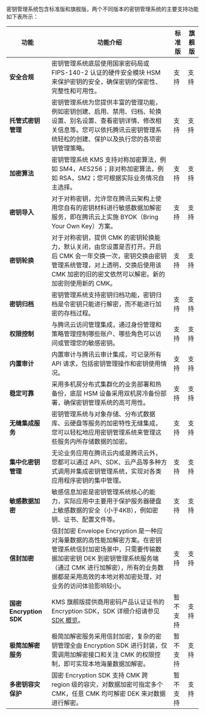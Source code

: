 密钥管理系统包含标准版和旗舰版，两个不同版本的密钥管理系统的主要支持功能如下表所示：

| 功能                | 功能介绍                                                     | 标准版 | 旗舰版 |
| ------------------- | ------------------------------------------------------------ | ------ | ------ |
| **安全合规**            | 密钥管理系统底层使用国家密码局或 FIPS-140-2  认证的硬件安全模块 HSM 来保护密钥的安全，确保密钥的保密性、完整性和可用性。 | 支持   | 支持   |
| **托管式密钥管理**      | 密钥管理系统为您提供丰富的管理功能，例如密钥创建、启用、禁用、归档、轮换设置、别名设置、查看密钥详情、修改相关信息等。您可以依托腾讯云密钥管理系统轻松的创建、保护以及执行您的各项密钥管理策略。 | 支持   | 支持   |
| **加密算法**            | 密钥管理系统 KMS  支持对称加密算法，例如 SM4，AES256；非对称加密算法，例如 RSA，SM2；您可根据实际业务情况自主选择。 | 支持   | 支持   |
| **密钥导入**            | 对于对称密钥，允许您在腾讯云架构上使用您自有的密钥材料进行敏感数据加解密服务，即在腾讯云上实施  BYOK（Bring Your Own Key）方案。 | 支持   | 支持   |
| **密钥轮换**            | 对于对称密钥，提供 CMK  的密钥轮换能力，默认关闭，由您设置是否打开。开启后 CMK 会一年交换一次，密钥交换由密钥管理系统管理，对上透明，交换后使用该 CMK  加密的旧的密文依然可以解密。新的加密则使用新的 CMK。 | 支持   | 支持   |
| **密钥归档**            | 密钥管理系统支持密钥归档功能，密钥归档是令密钥只能进行解密，而不能进行加密的存档过程。 | 支持   | 支持   |
| **权限控制**            | 与腾讯云访问管理集成，通过身份管理和策略管理控制哪些账户、哪些角色可以访问或管理您的敏感密钥。 | 支持   | 支持   |
| **内置审计**            | 内置审计与腾讯云审计集成，可记录所有  API 请求，包括密钥管理操作和密钥使用情况。 | 支持   | 支持   |
| **稳定可靠**            | 采用多机房分布式集群化的业务部署和热备份，底层 HSM  设备采用双机房冷备份部署，确保密钥管理系统的高可用性。 | 支持   | 支持   |
| **无缝集成服务**        | 密钥管理系统与对象存储、分布式数据库、云硬盘等服务的加密特性无缝集成，您可以轻松地应用密钥管理系统来管理这些服务内所存储数据的加密。 | 支持   | 支持   |
| **集中化密钥管理**      | 无论业务应用在腾讯云内或是腾讯云外，您都可以通过  API、SDK、云产品等多种方式调用并集成密钥管理系统，实现对各类应用程序密钥的集中管理。 | 支持   | 支持   |
| **敏感数据加密**        | 敏感信息加密是密钥管理系统核心的能力，实际应用中主要用于保护服务器硬盘上敏感数据的安全（小于4KB），例如密钥、证书、配置文件等。 | 支持   | 支持   |
| **信封加密**            | 信封加密 Envelope  Encryption 是一种应对海量数据的高性能加解密方案。在密钥管理系统信封加密场景中，只需要传输数据加密密钥 DEK 到密钥管理系统服务端（通过 CMK 进行加解密），所有的业务数据都是采用高效的本地对称加密处理，对业务的访问体验影响较小。 | 支持   | 支持   |
| **国密 Encryption SDK** | KMS   旗舰版提供商用密码产品认证证书的 Encryption SDK，SDK 详细介绍请参见 [SDK 概览]()。 | 暂不支持   | 支持   |
| **极简加解密服务**      | 极简加解密服务采用信封加密，复杂的密钥管理全由 Encryption  SDK 进行封装，仅需调用加解密接口和关注 CMK 的权限控制，即可实现本地海量数据加解密。 | 暂不支持  | 支持   |
| **多密钥容灾保护**      | 国密 Encryption SDK 支持 CMK  跨 region 级的容灾，对数据加密可指定多个 CMK，任意 CMK 均可解密 DEK 来对数据进行解密。 | 暂不支持    | 支持   |
